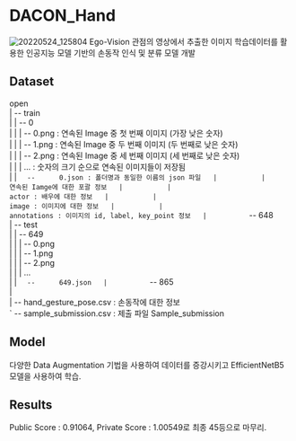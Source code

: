 # DACON_Hand
![20220524_125804](https://user-images.githubusercontent.com/84311270/169948591-b6d94521-355d-4a05-8913-76056b73e883.png)
Ego-Vision 관점의 영상에서 추출한 이미지 학습데이터를 활용한 인공지능 모델 기반의 손동작 인식 및 분류 모델 개발

## Dataset
open  
	|	--	train  
	|			|	--	0  
	|			|			|	--		0.png : 연속된 Image 중 첫 번째 이미지 (가장 낮은 숫자)   
	|			|			|	--		1.png : 연속된 Image 중 두 번째 이미지 (두 번째로 낮은 숫자)  
	|			|			|	--		2.png : 연속된 Image 중 세 번째 이미지 (세 번째로 낮은 숫자)  
	|			|			|					...					: 숫자의 크기 순으로 연속된 이미지들이 저장됨  
	|			|			`	--		0.json : 폴더명과 동일한 이름의 json 파일  
	|			|													연속된 Iamge에 대한 포괄 정보  
	|			|													actor : 배우에 대한 정보  
	|			|													image : 이미지에 대한 정보  
	|			|													annotations : 이미지의 id, label, key_point 정보  
	|			`	--	648  
	|	--	test  
	|			|	--	649  
	|			|			|	--		0.png  
	|			|			|	--		1.png  
	|			|			|	--		2.png  
	|			|			|					...  
	|			|			`	--		649.json  
	|			`	--	865  
	|  
	|	--	hand_gesture_pose.csv 	:	손동작에 대한 정보	  
	`	--	sample_submission.csv	:	제출 파일 Sample_submission  
  
  ## Model
  다양한 Data Augmentation 기법을 사용하여 데이터를 증강시키고 EfficientNetB5 모델을 사용하여 학습.
  
  ## Results
  Public Score : 0.91064, Private Score : 1.00549로 최종 45등으로 마무리.
